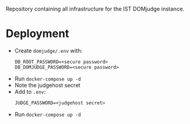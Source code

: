 Repository containing all infrastructure for the IST DOMjudge instance.

# Deployment

 * Create `domjudge/.env` with:
   ```
   DB_ROOT_PASSWORD=<secure password>
   DB_DOMJUDGE_PASSWORD=<secure password>
   ```
 * Run `docker-compose up -d`
 * Note the judgehost secret
 * Add to `.env`:
   ```
   JUDGE_PASSWORD=<judgehost secret>
   ```
 * Run `docker-compose up -d`

